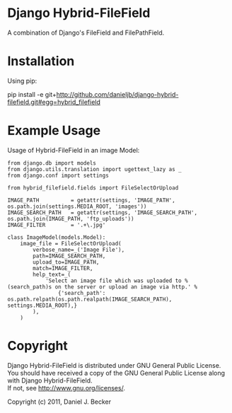 # Django Hybrid-FileField #

A combination of Django's FileField and FilePathField.

# Installation #

Using pip:

pip install -e git+http://github.com/danieljb/django-hybrid-filefield.git#egg=hybrid_filefield

# Example Usage #

Usage of Hybrid-FileField in an image Model:

    from django.db import models
    from django.utils.translation import ugettext_lazy as _
    from django.conf import settings
    
    from hybrid_filefield.fields import FileSelectOrUpload
    
    IMAGE_PATH          = getattr(settings, 'IMAGE_PATH', os.path.join(settings.MEDIA_ROOT, 'images'))
    IMAGE_SEARCH_PATH   = getattr(settings, 'IMAGE_SEARCH_PATH', os.path.join(IMAGE_PATH, 'ftp_uploads'))
    IMAGE_FILTER        = '.+\.jpg'
    
    class ImageModel(models.Model):
        image_file = FileSelectOrUpload(
            verbose_name=_('Image File'),
            path=IMAGE_SEARCH_PATH, 
            upload_to=IMAGE_PATH, 
            match=IMAGE_FILTER,
            help_text=_( 
                'Select an image file which was uploaded to %(search_path)s on the server or upload an image via http.' % 
                    {'search_path': os.path.relpath(os.path.realpath(IMAGE_SEARCH_PATH), settings.MEDIA_ROOT),}
            ),
        )

# Copyright #

Django Hybrid-FileField is distributed under GNU General Public License. 
You should have received a copy of the GNU General Public License along 
with Django Hybrid-FileField.  
If not, see <http://www.gnu.org/licenses/>.

Copyright (c) 2011, Daniel J. Becker
